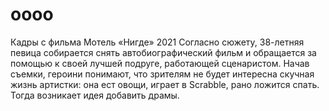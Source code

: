 # oooo
Кадры с фильма Мотель «Нигде» 2021 Cогласно сюжету, 38-летняя певица собирается снять автобиографический фильм и обращается за помощью к своей лучшей подруге, работающей сценаристом. Начав съемки, героини понимают, что зрителям не будет интересна скучная жизнь артистки: она ест овощи, играет в Scrabble, рано ложится спать. Тогда возникает идея добавить драмы.

